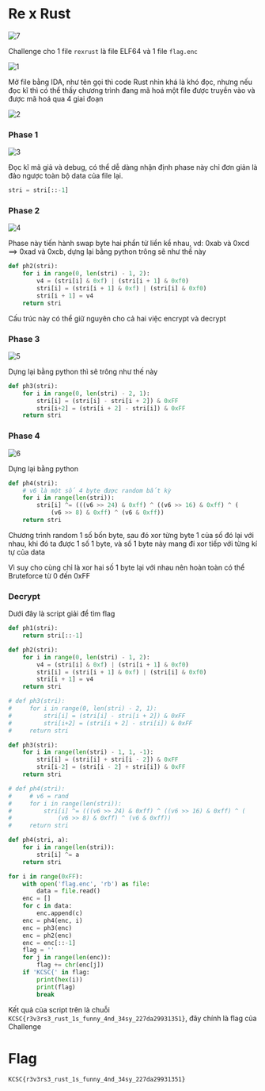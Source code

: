 # Re x Rust

![7](https://github.com/noobmannn/KCSC_CTF_2024/blob/f117d74bba8d43b6d7e32b6d11de1cec6c96c981/Re%20x%20Rust/Img/7.png)

Challenge cho 1 file ``rexrust`` là file ELF64 và 1 file ``flag.enc``

![1](https://github.com/noobmannn/KCSC_CTF_2024/blob/f117d74bba8d43b6d7e32b6d11de1cec6c96c981/Re%20x%20Rust/Img/1.png)

Mở file bằng IDA, như tên gọi thì code Rust nhìn khá là khó đọc, nhưng nếu đọc kĩ thì có thể thấy chương trình đang mã hoá một file được truyền vào và được mã hoá qua 4 giai đoạn

![2](https://github.com/noobmannn/KCSC_CTF_2024/blob/f117d74bba8d43b6d7e32b6d11de1cec6c96c981/Re%20x%20Rust/Img/2.png)

### Phase 1

![3](https://github.com/noobmannn/KCSC_CTF_2024/blob/f117d74bba8d43b6d7e32b6d11de1cec6c96c981/Re%20x%20Rust/Img/3.png)

Đọc kĩ mã giả và debug, có thể dễ dàng nhận định phase này chỉ đơn giản là đảo ngược toàn bộ data của file lại.

```python
stri = stri[::-1]
```

### Phase 2

![4](https://github.com/noobmannn/KCSC_CTF_2024/blob/f117d74bba8d43b6d7e32b6d11de1cec6c96c981/Re%20x%20Rust/Img/4.png)

Phase này tiến hành swap byte hai phần tử liền kề nhau, vd: 0xab và 0xcd ==> 0xad và 0xcb, dựng lại bằng python trông sẽ như thế này

```python
def ph2(stri):
    for i in range(0, len(stri) - 1, 2):
        v4 = (stri[i] & 0xf) | (stri[i + 1] & 0xf0)
        stri[i] = (stri[i + 1] & 0xf) | (stri[i] & 0xf0)
        stri[i + 1] = v4
    return stri
```

Cấu trúc này có thể giữ nguyên cho cả hai việc encrypt và decrypt

### Phase 3

![5](https://github.com/noobmannn/KCSC_CTF_2024/blob/f117d74bba8d43b6d7e32b6d11de1cec6c96c981/Re%20x%20Rust/Img/5.png)

Dựng lại bằng python thì sẽ trông như thế này

```python
def ph3(stri):
    for i in range(0, len(stri) - 2, 1):
        stri[i] = (stri[i] - stri[i + 2]) & 0xFF
        stri[i+2] = (stri[i + 2] - stri[i]) & 0xFF
    return stri
```

### Phase 4

![6](https://github.com/noobmannn/KCSC_CTF_2024/blob/f117d74bba8d43b6d7e32b6d11de1cec6c96c981/Re%20x%20Rust/Img/6.png)

Dựng lại bằng python

```python
def ph4(stri):
    # v6 là một số 4 byte được random bất kỳ
    for i in range(len(stri)):
        stri[i] ^= (((v6 >> 24) & 0xff) ^ ((v6 >> 16) & 0xff) ^ (
            (v6 >> 8) & 0xff) ^ (v6 & 0xff))
    return stri
```

Chương trình random 1 số bốn byte, sau đó xor từng byte 1 của số đó lại với nhau, khi đó ta được 1 số 1 byte, và số 1 byte này mang đi xor tiếp với từng kí tự của data

Vì suy cho cùng chỉ là xor hai số 1 byte lại với nhau nên hoàn toàn có thể Bruteforce từ 0 đến 0xFF

### Decrypt

Dưới đây là script giải để tìm flag

```python
def ph1(stri):
    return stri[::-1]

def ph2(stri):
    for i in range(0, len(stri) - 1, 2):
        v4 = (stri[i] & 0xf) | (stri[i + 1] & 0xf0)
        stri[i] = (stri[i + 1] & 0xf) | (stri[i] & 0xf0)
        stri[i + 1] = v4
    return stri

# def ph3(stri):
#     for i in range(0, len(stri) - 2, 1):
#         stri[i] = (stri[i] - stri[i + 2]) & 0xFF
#         stri[i+2] = (stri[i + 2] - stri[i]) & 0xFF
#     return stri

def ph3(stri):
    for i in range(len(stri) - 1, 1, -1):
        stri[i] = (stri[i] + stri[i - 2]) & 0xFF
        stri[i-2] = (stri[i - 2] + stri[i]) & 0xFF
    return stri

# def ph4(stri):
#     # v6 = rand 
#     for i in range(len(stri)):
#         stri[i] ^= (((v6 >> 24) & 0xff) ^ ((v6 >> 16) & 0xff) ^ (
#             (v6 >> 8) & 0xff) ^ (v6 & 0xff))
#     return stri

def ph4(stri, a):
    for i in range(len(stri)):
        stri[i] ^= a
    return stri

for i in range(0xFF):
    with open('flag.enc', 'rb') as file:
        data = file.read()
    enc = []
    for c in data:
        enc.append(c)
    enc = ph4(enc, i)
    enc = ph3(enc)
    enc = ph2(enc)
    enc = enc[::-1]
    flag = ''
    for j in range(len(enc)):
        flag += chr(enc[j])
    if 'KCSC{' in flag:
        print(hex(i))
        print(flag)
        break
```

Kết quả của script trên là chuỗi ``KCSC{r3v3rs3_rust_1s_funny_4nd_34sy_227da29931351}``, đây chính là flag của Challenge

# Flag

``KCSC{r3v3rs3_rust_1s_funny_4nd_34sy_227da29931351}``
